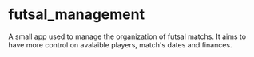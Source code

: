 # futsal_management
A small app used to manage the organization of futsal matchs. It aims to have more control on avalaible players, match's dates and finances.
